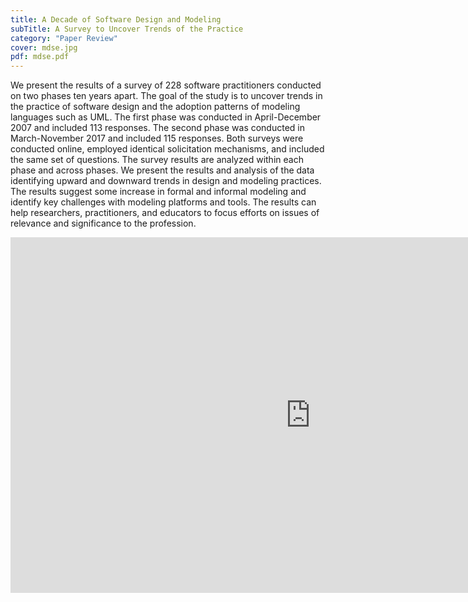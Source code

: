 ```yaml
---
title: A Decade of Software Design and Modeling
subTitle: A Survey to Uncover Trends of the Practice
category: "Paper Review"
cover: mdse.jpg
pdf: mdse.pdf
---
```


We present the results of a survey of 228 software practitioners conducted on two phases ten years apart. The goal of the study is to uncover trends in the practice of software design and the adoption patterns of modeling languages such as UML. The first phase was conducted in April-December 2007 and included 113 responses. The second phase was conducted in March-November 2017 and included 115 responses. Both surveys were conducted online, employed identical solicitation mechanisms, and included the same set of questions. The survey results are analyzed within each phase and across phases. We present the results and analysis of the data identifying upward and downward trends in design and modeling practices. The results suggest some increase in formal and informal modeling and identify key challenges with modeling platforms and tools. The results can help researchers, practitioners, and educators to focus efforts on issues of relevance and significance to the profession.

<iframe src="https://drive.google.com/file/d/1M13nEOQxSkDFo9nB_UnBWq6kXkuFhvfT/preview" frameborder="0" width="960" height="569" allowfullscreen="true" mozallowfullscreen="true" webkitallowfullscreen="true"></iframe>
